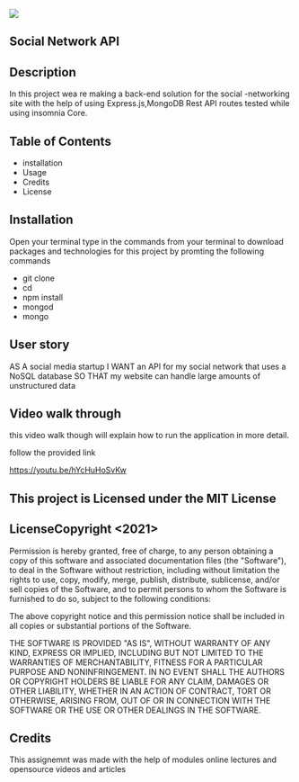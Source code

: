 ![](https://img.shields.io/badge/license-MIT%20License-blue?style=flat-square)
## Social Network API 
## Description
In this project wea re making a back-end solution for the social -networking site  with the help of using Express.js,MongoDB Rest API routes tested while using insomnia Core.

## Table of Contents
* installation
* Usage 
* Credits 
* License

## Installation
Open your terminal 
type in the commands from your terminal to download packages and technologies for this project by promting the following commands 

* git clone 
* cd
* npm install
* mongod
* mongo


## User story 

AS A social media startup
I WANT an API for my social network that uses a NoSQL database
SO THAT my website can handle large amounts of unstructured data


## Video walk through 
this video walk though will explain how to run the application in more detail.

follow the provided link

https://youtu.be/hYcHuHoSvKw

## This project is Licensed under the MIT License

## LicenseCopyright <2021> <ZOHA MUMTAZ>
Permission is hereby granted, free of charge, to any person obtaining a copy of this software and associated documentation files (the "Software"), to deal in the Software without restriction, including without limitation the rights to use, copy, modify, merge, publish, distribute, sublicense, and/or sell copies of the Software, and to permit persons to whom the Software is furnished to do so, subject to the following conditions:

The above copyright notice and this permission notice shall be included in all copies or substantial portions of the Software.

THE SOFTWARE IS PROVIDED "AS IS", WITHOUT WARRANTY OF ANY KIND, EXPRESS OR IMPLIED, INCLUDING BUT NOT LIMITED TO THE WARRANTIES OF MERCHANTABILITY, FITNESS FOR A PARTICULAR PURPOSE AND NONINFRINGEMENT. IN NO EVENT SHALL THE AUTHORS OR COPYRIGHT HOLDERS BE LIABLE FOR ANY CLAIM, DAMAGES OR OTHER LIABILITY, WHETHER IN AN ACTION OF CONTRACT, TORT OR OTHERWISE, ARISING FROM, OUT OF OR IN CONNECTION WITH THE SOFTWARE OR THE USE OR OTHER DEALINGS IN THE SOFTWARE.
## Credits
This assignemnt was made with the help of modules online lectures and opensource videos and articles
